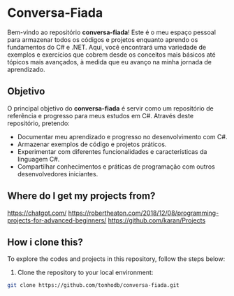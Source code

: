 # Conversa-Fiada

Bem-vindo ao repositório **conversa-fiada**! Este é o meu espaço pessoal para armazenar todos os códigos e projetos enquanto aprendo os fundamentos do C# e .NET. Aqui, você encontrará uma variedade de exemplos e exercícios que cobrem desde os conceitos mais básicos até tópicos mais avançados, à medida que eu avanço na minha jornada de aprendizado.

## Objetivo

O principal objetivo do **conversa-fiada** é servir como um repositório de referência e progresso para meus estudos em C#. Através deste repositório, pretendo:

- Documentar meu aprendizado e progresso no desenvolvimento com C#.
- Armazenar exemplos de código e projetos práticos.
- Experimentar com diferentes funcionalidades e características da linguagem C#.
- Compartilhar conhecimentos e práticas de programação com outros desenvolvedores iniciantes.


## Where do I get my projects from?

https://chatgpt.com/
https://robertheaton.com/2018/12/08/programming-projects-for-advanced-beginners/
https://github.com/karan/Projects

## How i clone this?

To explore the codes and projects in this repository, follow the steps below:

1. Clone the repository to your local environment:
 ```bash
 git clone https://github.com/tonhodb/conversa-fiada.git

